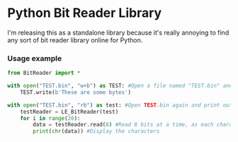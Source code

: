 # Python Bit Reader Library
I'm releasing this as a standalone library because it's really annoying to find any sort of bit reader library online for Python.

### Usage example
```python
from BitReader import *

with open("TEST.bin", "w+b") as TEST: #Open a file named "TEST.bin" and write a simple byte string
    TEST.write(b'These are some bytes')

with open("TEST.bin", "rb") as test: #Open TEST.bin again and print out the bytes
    testReader = LE_BitReader(test)
    for i in range(20):
        data = testReader.read(8) #Read 8 bits at a time, as each character is 8 bits wide
        print(chr(data)) #Display the characters
```
